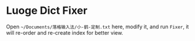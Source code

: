 Luoge Dict Fixer
================

Open `~/Documents/落格输入法/小-鹤-定制.txt` here, modify it, and run `Fixer`, it will re-order and re-create index for better view.